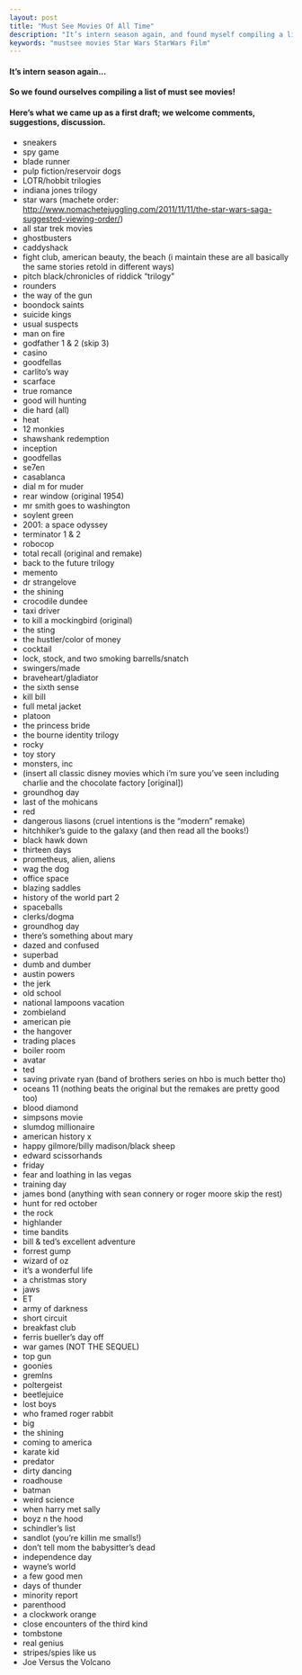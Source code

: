 ```yaml
---
layout: post
title: "Must See Movies Of All Time"
description: "It’s intern season again, and found myself compiling a list of must see movies"
keywords: "mustsee movies Star Wars StarWars Film"
---
```

#### It’s intern season again...

#### So we found ourselves compiling a list of must see movies!

#### Here’s what we came up as a first draft; we welcome comments, suggestions, discussion.

 * sneakers
 * spy game
 * blade runner
 * pulp fiction/reservoir dogs
 * LOTR/hobbit trilogies
 * indiana jones trilogy
 * star wars (machete order: http://www.nomachetejuggling.com/2011/11/11/the-star-wars-saga-suggested-viewing-order/)
 * all star trek movies
 * ghostbusters
 * caddyshack
 * fight club, american beauty, the beach (i maintain these are all basically the same stories retold in different ways)
 * pitch black/chronicles of riddick “trilogy”
 * rounders
 * the way of the gun
 * boondock saints
 * suicide kings
 * usual suspects
 * man on fire
 * godfather 1 & 2 (skip 3)
 * casino
 * goodfellas
 * carlito’s way
 * scarface
 * true romance
 * good will hunting
 * die hard (all)
 * heat
 * 12 monkies
 * shawshank redemption
 * inception
 * goodfellas
 * se7en
 * casablanca
 * dial m for muder
 * rear window (original 1954)
 * mr smith goes to washington
 * soylent green
 * 2001: a space odyssey
 * terminator 1 & 2
 * robocop
 * total recall (original and remake)
 * back to the future trilogy
 * memento
 * dr strangelove
 * the shining
 * crocodile dundee
 * taxi driver
 * to kill a mockingbird (original)
 * the sting
 * the hustler/color of money
 * cocktail
 * lock, stock, and two smoking barrells/snatch
 * swingers/made
 * braveheart/gladiator
 * the sixth sense
 * kill bill
 * full metal jacket
 * platoon
 * the princess bride
 * the bourne identity trilogy
 * rocky
 * toy story
 * monsters, inc
 * (insert all classic disney movies which i’m sure you’ve seen including charlie and the chocolate factory [original])
 * groundhog day
 * last of the mohicans
 * red
 * dangerous liasons (cruel intentions is the “modern” remake)
 * hitchhiker’s guide to the galaxy (and then read all the books!)
 * black hawk down
 * thirteen days
 * prometheus, alien, aliens
 * wag the dog
 * office space
 * blazing saddles
 * history of the world part 2
 * spaceballs
 * clerks/dogma
 * groundhog day
 * there’s something about mary
 * dazed and confused
 * superbad
 * dumb and dumber
 * austin powers
 * the jerk
 * old school
 * national lampoons vacation
 * zombieland
 * american pie
 * the hangover
 * trading places
 * boiler room
 * avatar
 * ted
 * saving private ryan (band of brothers series on hbo is much better tho)
 * oceans 11 (nothing beats the original but the remakes are pretty good too)
 * blood diamond
 * simpsons movie
 * slumdog millionaire
 * american history x
 * happy gilmore/billy madison/black sheep
 * edward scissorhands
 * friday
 * fear and loathing in las vegas
 * training day
 * james bond (anything with sean connery or roger moore skip the rest)
 * hunt for red october
 * the rock
 * highlander
 * time bandits
 * bill & ted’s excellent adventure
 * forrest gump
 * wizard of oz
 * it’s a wonderful life
 * a christmas story
 * jaws
 * ET
 * army of darkness
 * short circuit
 * breakfast club
 * ferris bueller’s day off
 * war games (NOT THE SEQUEL)
 * top gun
 * goonies
 * gremlns
 * poltergeist
 * beetlejuice
 * lost boys
 * who framed roger rabbit
 * big
 * the shining
 * coming to america
 * karate kid
 * predator
 * dirty dancing
 * roadhouse
 * batman
 * weird science
 * when harry met sally
 * boyz n the hood
 * schindler’s list
 * sandlot (you’re killin me smalls!)
 * don’t tell mom the babysitter’s dead
 * independence day
 * wayne’s world
 * a few good men
 * days of thunder
 * minority report
 * parenthood
 * a clockwork orange
 * close encounters of the third kind
 * tombstone
 * real genius
 * stripes/spies like us
 * Joe Versus the Volcano 
